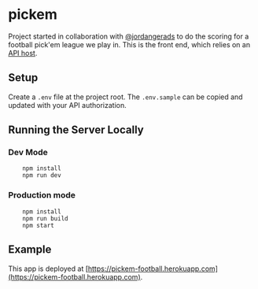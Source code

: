 # pickem

Project started in collaboration with [@jordangerads](https://github.com/jordangerads) to do the scoring for a football pick'em league we play in.
This is the front end, which relies on an  [API host](https://github.com/jordangerads/pickem-api).

## Setup

Create a `.env` file at the project root. The `.env.sample` can be copied and updated with your API authorization.

## Running the Server Locally

### Dev Mode

```
    npm install
    npm run dev
```

### Production mode

```
    npm install
    npm run build
    npm start
```

## Example

This app is deployed at [https://pickem-football.herokuapp.com](https://pickem-football.herokuapp.com).

